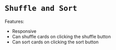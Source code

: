 # `Shuffle and Sort`

Features:

- Responsive
- Can shuffle cards on clicking the shuffle button
- Can sort cards on clicking the sort button
